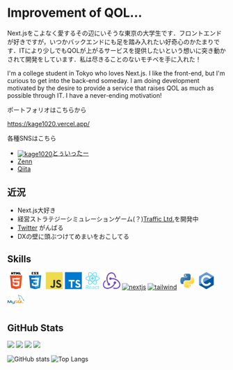 # Improvement of QOL...

Next.jsをこよなく愛するその辺にいそうな東京の大学生です．フロントエンドが好きですが，いつかバックエンドにも足を踏み入れたい好奇心のかたまりです．ITにより少しでもQOLが上がるサービスを提供したいという想いに突き動かされて開発をしています．私は尽きることのないモチベを手に入れた！

I'm a college student in Tokyo who loves Next.js. I like the front-end, but I'm curious to get into the back-end someday. I am doing development motivated by the desire to provide a service that raises QOL as much as possible through IT. I have a never-ending motivation!

ポートフォリオはこちらから

https://kage1020.vercel.app/

各種SNSはこちら

* <a href="https://twitter.com/kage1020" target="blank"><img align="center" src="https://raw.githubusercontent.com/rahuldkjain/github-profile-readme-generator/master/src/images/icons/Social/twitter.svg" alt="kage1020" height="30" width="40" />とぅいったー</a>
* [Zenn](https://zenn.dev/kage1020)
* [Qiita](https://qiita.com/kage1020)

## 近況

* Next.js大好き
* 経営ストラテジーシミュレーションゲーム(？)[Traffic Ltd.](https://github.com/kage1020/TrafficLtd)を開発中
* [Twitter](https://twitter.com/kage1020) がんばる
* DXの壁に頭ぶつけてめまいをおこしてる

## Skills

<a href="https://www.w3.org/html/" target="_blank" rel="noreferrer"><img src="https://raw.githubusercontent.com/devicons/devicon/master/icons/html5/html5-original-wordmark.svg" alt="html5" width="40" height="40"/></a>
<a href="https://www.w3schools.com/css/" target="_blank" rel="noreferrer"><img src="https://raw.githubusercontent.com/devicons/devicon/master/icons/css3/css3-original-wordmark.svg" alt="css3" width="40" height="40"/></a>
<a href="https://developer.mozilla.org/en-US/docs/Web/JavaScript" target="_blank" rel="noreferrer"><img src="https://raw.githubusercontent.com/devicons/devicon/master/icons/javascript/javascript-original.svg" alt="javascript" width="40" height="40"/></a>
<a href="https://www.typescriptlang.org/" target="_blank" rel="noreferrer"><img src="https://raw.githubusercontent.com/devicons/devicon/master/icons/typescript/typescript-original.svg" alt="typescript" width="40" height="40"/></a>
<a href="https://reactjs.org/" target="_blank" rel="noreferrer"><img src="https://raw.githubusercontent.com/devicons/devicon/master/icons/react/react-original-wordmark.svg" alt="react" width="40" height="40"/></a>
<a href="https://redux.js.org" target="_blank" rel="noreferrer"><img src="https://raw.githubusercontent.com/devicons/devicon/master/icons/redux/redux-original.svg" alt="redux" width="40" height="40"/></a>
<a href="https://nextjs.org/" target="_blank" rel="noreferrer" bgcolor="#fff"><img src="https://cdn.worldvectorlogo.com/logos/nextjs-2.svg" alt="nextjs" width="40" height="40"/></a>
<a href="https://tailwindcss.com/" target="_blank" rel="noreferrer"><img src="https://www.vectorlogo.zone/logos/tailwindcss/tailwindcss-icon.svg" alt="tailwind" width="40" height="40"/></a>
<a href="https://www.python.org" target="_blank" rel="noreferrer"><img src="https://raw.githubusercontent.com/devicons/devicon/master/icons/python/python-original.svg" alt="python" width="40" height="40"/></a>
<a href="https://www.cprogramming.com/" target="_blank" rel="noreferrer"><img src="https://raw.githubusercontent.com/devicons/devicon/master/icons/c/c-original.svg" alt="c" width="40" height="40"/></a>
<a href="https://www.mysql.com/" target="_blank" rel="noreferrer"><img src="https://raw.githubusercontent.com/devicons/devicon/master/icons/mysql/mysql-original-wordmark.svg" alt="mysql" width="40" height="40"/></a>

## GitHub Stats

![](https://github-profile-summary-cards.vercel.app/api/cards/profile-details?username=kage1020&theme=tokyonight)
![](http://github-profile-summary-cards.vercel.app/api/cards/repos-per-language?username=kage1020&theme=tokyonight)
![](http://github-profile-summary-cards.vercel.app/api/cards/most-commit-language?username=kage1020&theme=tokyonight)
![](http://github-profile-summary-cards.vercel.app/api/cards/productive-time?username=kage1020&theme=tokyonight&utcOffset=8)

<p>
  <img alt="GitHub stats" height="200px" src="https://github-readme-stats.vercel.app/api?username=kage1020&count_private=true&show_icons=true&theme=tokyonight" />
  <img alt="Top Langs" height="200px" src="https://github-readme-stats.vercel.app/api/top-langs/?username=kage1020&layout=compact" />
</p>

